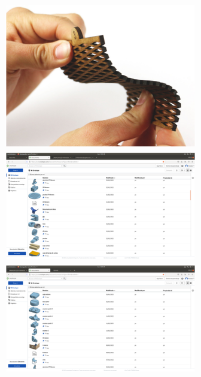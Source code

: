 ![](https://github.com/aRnAu1012/3-Trimestre/blob/main/kerf-laser-cut3-wood.jpg)

![](https://github.com/aRnAu1012/3-Trimestre/blob/main/Captura%20de%20pantalla%20de%202022-05-23%2010-42-33.png)

![](https://github.com/aRnAu1012/3-Trimestre/blob/main/Captura%20de%20pantalla%20de%202022-05-23%2010-40-25.png)
